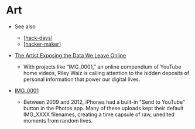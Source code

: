 Art
===

* See also
    * [[hack-days]]
    * [[hacker-maker]]

* [The Artist Exposing the Data We Leave Online](https://www.newyorker.com/culture/infinite-scroll/the-artist-exposing-the-data-we-leave-online)
    * With projects like “IMG_0001,” an online compendium of YouTube home videos, Riley Walz is calling attention to the hidden deposits of personal information that power our digital lives.
* [IMG_0001](https://walzr.com/IMG_0001/)
    * Between 2009 and 2012, iPhones had a built-in "Send to YouTube" button in the Photos app. Many of these uploads kept their default IMG_XXXX filenames, creating a time capsule of raw, unedited moments from random lives.


[//begin]: # "Autogenerated link references for markdown compatibility"
[hack-days]: hack-days.md "Hack Days"
[hacker-maker]: hacker-maker.md "Hacker Maker Builder Culture"
[//end]: # "Autogenerated link references"